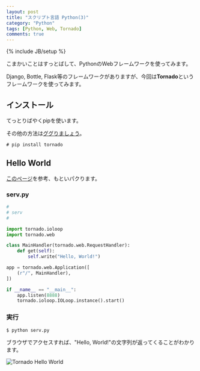 ```yaml
---
layout: post
title: "スクリプト言語 Python(3)"
category: "Python"
tags: [Python, Web, Tornado]
comments: true
---
```

{% include JB/setup %}

こまかいことはすっとばして、PythonのWebフレームワークを使ってみます。

Django, Bottle, Flask等のフレームワークがありますが、今回は**Tornado**というフレームワークを使ってみます。

## インストール

てっとりばやくpipを使います。

その他の方法は[ググりましょう](https://www.google.co.jp/search?q=python+tornado+%E3%82%A4%E3%83%B3%E3%82%B9%E3%83%88%E3%83%BC%E3%83%AB)。

```
# pip install tornado
```

## Hello World

[このページ](https://sites.google.com/site/tornadowebja/documentation/overview)を参考、もといパクります。

### serv.py

```python
#
# serv
#

import tornado.ioloop
import tornado.web

class MainHandler(tornado.web.RequestHandler):
    def get(self):
        self.write("Hello, World!")

app = tornado.web.Application([
    (r"/", MainHandler),
])

if __name__ == "__main__":
    app.listen(8888)
    tornado.ioloop.IOLoop.instance().start()
```

### 実行

```
$ python serv.py

```

ブラウザでアクセスすれば、"Hello, World!"の文字列が返ってくることがわかります。

![Tornado Hello World]({{site.baseurl}}/images/python/tornado_hello_world.png)

